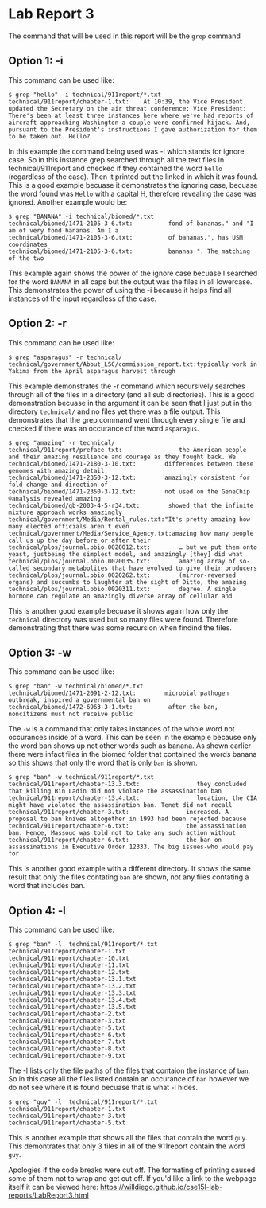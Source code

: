 # Lab Report 3
The command that will be used in this report will be the `grep` command
## Option 1: -i
This command can be used like:
```
$ grep "hello" -i technical/911report/*.txt
technical/911report/chapter-1.txt:    At 10:39, the Vice President updated the Secretary on the air threat conference: Vice President: There's been at least three instances here where we've had reports of aircraft approaching Washington-a couple were confirmed hijack. And, pursuant to the President's instructions I gave authorization for them to be taken out. Hello?
```
In this example the command being used was -i which stands for ignore case. So in this instance grep searched through all the text files in technical/911report and checked if they contained the word `hello` (regardless of the case). Then it printed out the linked in which it was found. This is a good example becuase it demonstrates the ignoring case, becuase the word found was `Hello` with a capital H, therefore revealing the case was ignored.
Another example would be:
```
$ grep "BANANA" -i technical/biomed/*.txt
technical/biomed/1471-2105-3-6.txt:          fond of bananas." and "I am of very fond bananas. Am I a
technical/biomed/1471-2105-3-6.txt:          of bananas.", has USM coordinates 
technical/biomed/1471-2105-3-6.txt:          bananas ". The matching of the two
```
This example again shows the power of the ignore case becuase I searched for the word `BANANA` in all caps but the output was the files in all lowercase. This demonstrates the power of using the -i because it helps find all instances of the input regardless of the case.
## Option 2: -r
This command can be used like:
```
$ grep "asparagus" -r technical/            
technical/government/About_LSC/commission_report.txt:typically work in Yakima from the April asparagus harvest through
```
This example demonstrates the -r command which recursively searches through all of the files in a directory (and all sub directories). This is a good demonstration becuase in the argument it can be seen that I just put in the directory `technical/` and no files yet there was a file output. This demonstrates that the grep command went through every single file and checked if there was an occurance of the word `asparagus`.
```
$ grep "amazing" -r technical/
technical/911report/preface.txt:                the American people and their amazing resilience and courage as they fought back. We
technical/biomed/1471-2180-3-10.txt:        differences between these genomes with amazing detail.
technical/biomed/1471-2350-3-12.txt:        amazingly consistent for fold change and direction of
technical/biomed/1471-2350-3-12.txt:        not used on the GeneChip ®analysis revealed amazing
technical/biomed/gb-2003-4-5-r34.txt:        showed that the infinite mixture approach works amazingly
technical/government/Media/Rental_rules.txt:"It's pretty amazing how many elected officials aren't even
technical/government/Media/Service_Agency.txt:amazing how many people call us up the day before or after their
technical/plos/journal.pbio.0020012.txt:        … but we put them onto yeast, justbeing the simplest model, and amazingly [they] did what
technical/plos/journal.pbio.0020035.txt:        amazing array of so-called secondary metabolites that have evolved to give their producers
technical/plos/journal.pbio.0020262.txt:        (mirror-reversed organs) and succumbs to laughter at the sight of Ditto, the amazing
technical/plos/journal.pbio.0020311.txt:        degree. A single hormone can regulate an amazingly diverse array of cellular and
```
This is another good example becuase it shows again how only the `technical` directory was used but so many files were found. Therefore demonstrating that there was some recursion when findind the files.
## Option 3: -w
This command can be used like: 
```
$ grep "ban" -w technical/biomed/*.txt
technical/biomed/1471-2091-2-12.txt:        microbial pathogen outbreak, inspired a governmental ban on
technical/biomed/1472-6963-3-1.txt:          after the ban, noncitizens must not receive public
```
The `-w` is a command that only takes instances of the whole word not occurances inside of a word. This can be seen in the example because only the word ban shows up not other words such as banana. As shown earlier there were infact files in the biomed folder that contained the words banana so this shows that only the word that is only `ban` is shown.
```
$ grep "ban" -w technical/911report/*.txt
technical/911report/chapter-13.3.txt:                they concluded that killing Bin Ladin did not violate the assassination ban
technical/911report/chapter-13.4.txt:                location, the CIA might have violated the assassination ban. Tenet did not recall
technical/911report/chapter-3.txt:                increased. A proposal to ban knives altogether in 1993 had been rejected because
technical/911report/chapter-6.txt:                the assassination ban. Hence, Massoud was told not to take any such action without
technical/911report/chapter-6.txt:                the ban on assassinations in Executive Order 12333. The big issues-who would pay for
```
This is another good example with a different directory. It shows the same result that only the files contating `ban` are shown, not any files contating a word that includes ban.
## Option 4: -l
This command can be used like:
```
$ grep "ban" -l  technical/911report/*.txt
technical/911report/chapter-1.txt
technical/911report/chapter-10.txt
technical/911report/chapter-11.txt
technical/911report/chapter-12.txt
technical/911report/chapter-13.1.txt
technical/911report/chapter-13.2.txt
technical/911report/chapter-13.3.txt
technical/911report/chapter-13.4.txt
technical/911report/chapter-13.5.txt
technical/911report/chapter-2.txt
technical/911report/chapter-3.txt
technical/911report/chapter-5.txt
technical/911report/chapter-6.txt
technical/911report/chapter-7.txt
technical/911report/chapter-8.txt
technical/911report/chapter-9.txt
```
The -l lists only the file paths of the files that contaion the instance of `ban`. So in this case all the files listed contain an occurance of `ban` however we do not see where it is found becuase that is what -l hides.
```
$ grep "guy" -l  technical/911report/*.txt
technical/911report/chapter-1.txt
technical/911report/chapter-3.txt
technical/911report/chapter-5.txt
```
This is another example that shows all the files that contain the word `guy`. This demontrates that only 3 files in all of the 911report contain the word `guy`.




Apologies if the code breaks were cut off. The formating of printing caused some of them not to wrap and get cut off.
If you'd like a link to the webpage itself it can be viewed here: https://willdiego.github.io/cse15l-lab-reports/LabReport3.html
